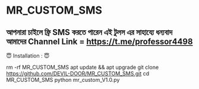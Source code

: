 # MR_CUSTOM_SMS
আপনারা চাইলে ফ্রি SMS করতে পারেন এই টুলস এর সাহায্যে ধন্যবাদ আমাদের Channel Link = https://t.me/professor4498
---------------------------------

😇 Installation : 😇

rm -rf MR_CUSTOM_SMS
apt update && apt upgrade
git clone https://github.com/DEVIL-DOOR/MR_CUSTOM_SMS.git
cd MR_CUSTOM_SMS
python mr_custom_V1.0.py
